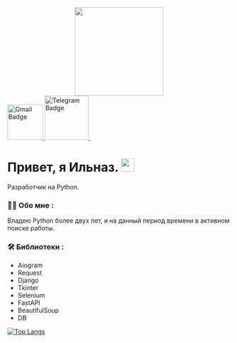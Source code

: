<div id="header" align="center">
  <img src="https://media2.giphy.com/media/s63Jzew1dfO3j6nndV/giphy.gif?cid=ecf05e47adlnfhkofbt813g0b5k4pdfj06pp0m3wo07n05jn&ep=v1_gifs_related&rid=giphy.gif&ct=s" width="200"/>
</div>

<a href="mailto:ilnaz.gan@gmail.com">
  <img src="https://img.shields.io/badge/Gmail-D14836?style=for-the-badge&logo=gmail&logoColor=white" alt="Gmail Badge" width="80"/>
</a>
<a href="https://t.me/innar0">
  <img src="https://img.shields.io/badge/Telegram-2CA5E0?style=flat-squeare&logo=telegram&logoColor=white" alt="Telegram Badge" width="100"/>
</a>
<img src="https://komarev.com/ghpvc/?username=gInnaro&style=flat-square&color=blue" alt=""/>
<h1>
  Привет, я Ильназ.
  <img src="https://media.giphy.com/media/hvRJCLFzcasrR4ia7z/giphy.gif" width="30px" aria-hidden="true"/>
</h1>
Разработчик на Python.

### :woman_technologist: Обо мне :

Владею Python более двух лет, и на данный период времени в активном поиске работы.

### :hammer_and_wrench: Библиотеки :
<ul>
  <li>Aiogram</li>
  <li>Request</li>
  <li>Django</li>
  <li>Tkinter</li>
  <li>Selenium</li>
  <li>FastAPI</li>
  <li>BeautifulSoup</li>
  <li>DB</li>
</ul>

[![Top Langs](https://github-readme-stats.vercel.app/api/top-langs/?username=gInnaro&layout=compact&theme=vision-friendly-dark)](https://github.com/anuraghazra/github-readme-stats)

